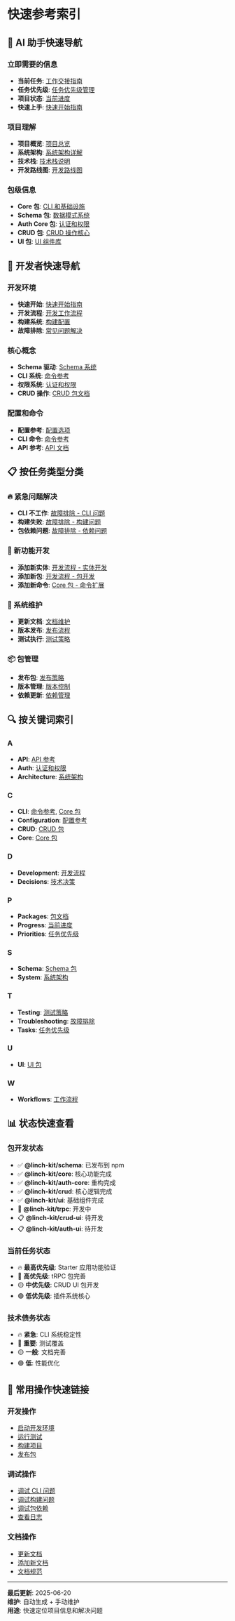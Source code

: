 # 快速参考索引

## 🎯 AI 助手快速导航

### 立即需要的信息
- **当前任务**: [工作交接指南](../management/handover-guide.md)
- **任务优先级**: [任务优先级管理](../management/task-priorities.md)
- **项目状态**: [当前进度](../management/current-progress.md)
- **快速上手**: [快速开始指南](../overview/quick-start.md)

### 项目理解
- **项目概览**: [项目总览](../overview/project-overview.md)
- **系统架构**: [系统架构详解](../architecture/system-architecture.md)
- **技术栈**: [技术栈说明](../architecture/tech-stack.md)
- **开发路线图**: [开发路线图](../management/roadmap.md)

### 包级信息
- **Core 包**: [CLI 和基础设施](../packages/core.md)
- **Schema 包**: [数据模式系统](../packages/schema.md)
- **Auth Core 包**: [认证和权限](../packages/auth-core.md)
- **CRUD 包**: [CRUD 操作核心](../packages/crud.md)
- **UI 包**: [UI 组件库](../packages/ui.md)

## 🔧 开发者快速导航

### 开发环境
- **快速开始**: [快速开始指南](../overview/quick-start.md)
- **开发流程**: [开发工作流程](../workflows/development.md)
- **构建系统**: [构建配置](../architecture/build-system.md)
- **故障排除**: [常见问题解决](./troubleshooting.md)

### 核心概念
- **Schema 驱动**: [Schema 系统](../packages/schema.md)
- **CLI 系统**: [命令参考](./commands.md)
- **权限系统**: [认证和权限](../packages/auth-core.md)
- **CRUD 操作**: [CRUD 包文档](../packages/crud.md)

### 配置和命令
- **配置参考**: [配置选项](./configuration.md)
- **CLI 命令**: [命令参考](./commands.md)
- **API 参考**: [API 文档](./api.md)

## 📋 按任务类型分类

### 🔥 紧急问题解决
- **CLI 不工作**: [故障排除 - CLI 问题](./troubleshooting.md#cli-问题)
- **构建失败**: [故障排除 - 构建问题](./troubleshooting.md#构建问题)
- **包依赖问题**: [故障排除 - 依赖问题](./troubleshooting.md#依赖问题)

### 🚀 新功能开发
- **添加新实体**: [开发流程 - 实体开发](../workflows/development.md#实体开发)
- **添加新包**: [开发流程 - 包开发](../workflows/development.md#包开发)
- **添加新命令**: [Core 包 - 命令扩展](../packages/core.md#命令扩展)

### 🔧 系统维护
- **更新文档**: [文档维护](../workflows/maintenance.md#文档维护)
- **版本发布**: [发布流程](../workflows/release.md)
- **测试执行**: [测试策略](../workflows/testing.md)

### 📦 包管理
- **发布包**: [发布策略](../decisions/publishing-strategy.md)
- **版本管理**: [版本控制](../workflows/release.md#版本控制)
- **依赖更新**: [依赖管理](../architecture/package-dependencies.md)

## 🔍 按关键词索引

### A
- **API**: [API 参考](./api.md)
- **Auth**: [认证和权限](../packages/auth-core.md)
- **Architecture**: [系统架构](../architecture/system-architecture.md)

### C
- **CLI**: [命令参考](./commands.md), [Core 包](../packages/core.md)
- **Configuration**: [配置参考](./configuration.md)
- **CRUD**: [CRUD 包](../packages/crud.md)
- **Core**: [Core 包](../packages/core.md)

### D
- **Development**: [开发流程](../workflows/development.md)
- **Decisions**: [技术决策](../decisions/)

### P
- **Packages**: [包文档](../packages/)
- **Progress**: [当前进度](../management/current-progress.md)
- **Priorities**: [任务优先级](../management/task-priorities.md)

### S
- **Schema**: [Schema 包](../packages/schema.md)
- **System**: [系统架构](../architecture/system-architecture.md)

### T
- **Testing**: [测试策略](../workflows/testing.md)
- **Troubleshooting**: [故障排除](./troubleshooting.md)
- **Tasks**: [任务优先级](../management/task-priorities.md)

### U
- **UI**: [UI 包](../packages/ui.md)

### W
- **Workflows**: [工作流程](../workflows/)

## 📊 状态快速查看

### 包开发状态
- ✅ **@linch-kit/schema**: 已发布到 npm
- ✅ **@linch-kit/core**: 核心功能完成
- ✅ **@linch-kit/auth-core**: 重构完成
- ✅ **@linch-kit/crud**: 核心逻辑完成
- ✅ **@linch-kit/ui**: 基础组件完成
- 🔄 **@linch-kit/trpc**: 开发中
- 📋 **@linch-kit/crud-ui**: 待开发
- 📋 **@linch-kit/auth-ui**: 待开发

### 当前任务状态
- 🔥 **最高优先级**: Starter 应用功能验证
- 🔴 **高优先级**: tRPC 包完善
- 🟡 **中优先级**: CRUD UI 包开发
- 🟢 **低优先级**: 插件系统核心

### 技术债务状态
- 🔥 **紧急**: CLI 系统稳定性
- 🔴 **重要**: 测试覆盖
- 🟡 **一般**: 文档完善
- 🟢 **低**: 性能优化

## 🎯 常用操作快速链接

### 开发操作
- [启动开发环境](../overview/quick-start.md#开发环境设置)
- [运行测试](../workflows/testing.md#运行测试)
- [构建项目](../workflows/development.md#构建流程)
- [发布包](../workflows/release.md#发布流程)

### 调试操作
- [调试 CLI 问题](./troubleshooting.md#cli-问题)
- [调试构建问题](./troubleshooting.md#构建问题)
- [调试包依赖](./troubleshooting.md#依赖问题)
- [查看日志](./troubleshooting.md#日志查看)

### 文档操作
- [更新文档](../workflows/maintenance.md#文档维护)
- [添加新文档](../workflows/development.md#文档编写)
- [文档规范](../templates/documentation.md)

---

**最后更新**: 2025-06-20  
**维护**: 自动生成 + 手动维护  
**用途**: 快速定位项目信息和解决问题
